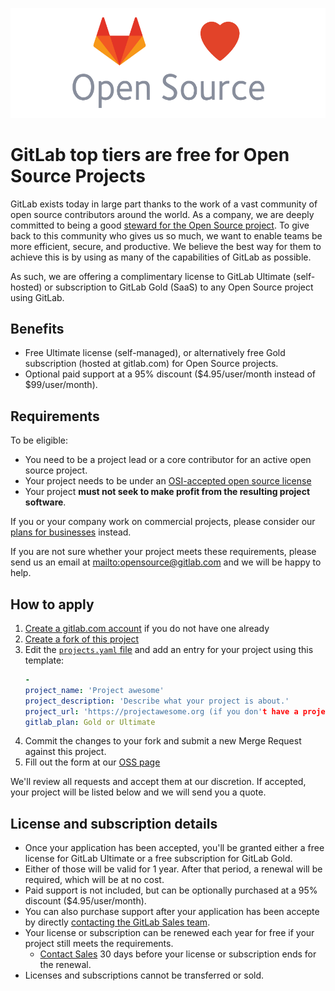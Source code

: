 ![](images/gitlab-loves-open-source.png)

# GitLab top tiers are free for Open Source Projects

GitLab exists today in large part thanks to the work of a vast community of open source contributors around the world. As a company, we are deeply committed to being a good [steward for the Open Source project](https://about.gitlab.com/stewardship). To give back to this community who gives us so much, we want to enable teams be more efficient, secure, and productive. We believe the best way for them to achieve this is by using as many of the capabilities of GitLab as possible.

As such, we are offering a complimentary license to GitLab Ultimate (self-hosted) or subscription to GitLab Gold (SaaS) to any Open Source project using GitLab.

## Benefits

- Free Ultimate license (self-managed), or alternatively free Gold subscription (hosted at gitlab.com) for Open Source projects.
- Optional paid support at a 95% discount ($4.95/user/month instead of $99/user/month).

## Requirements

To be eligible:
- You need to be a project lead or a core contributor for an active open source project.
- Your project needs to be under an [OSI-accepted open source license](https://opensource.org/licenses/alphabetical#)
- Your project **must not seek to make profit from the resulting project software**.

If you or your company work on commercial projects, please consider our [plans for businesses](https://about.gitlab.com/pricing/) instead.

If you are not sure whether your project meets these requirements, please send us an email at [mailto:opensource@gitlab.com](opensource@gitlab.com) and we will be happy to help.

## How to apply

1.   [Create a gitlab.com account](https://gitlab.com/users/sign_in) if you do not have one already
1.   [Create a fork of this project](https://gitlab.com/gitlab-com/marketing/community-relations/opensource-program/gitlab-oss/forks/new)
1.   Edit the [`projects.yaml` file](data/projects.yaml) and add an entry for your project using this template:
     ```yaml
     -
     project_name: 'Project awesome'
     project_description: 'Describe what your project is about.'
     project_url: 'https://projectawesome.org (if you don't have a project site, use the GitLab project URL)'
     gitlab_plan: Gold or Ultimate
     ```
1.   Commit the changes to your fork and submit a new Merge Request against this project.
1.   Fill out the form at our [OSS page](https://about.gitlab.com/solutions/open-source/)


We'll review all requests and accept them at our discretion. If accepted, your project will be listed below and we will send you a quote.

## License and subscription details

- Once your application has been accepted, you'll be granted either a free license for GitLab Ultimate or a free subscription for GitLab Gold.
- Either of those will be valid for 1 year. After that period, a renewal will be required, which will be at no cost.
- Paid support is not included, but can be optionally purchased at a 95% discount ($4.95/user/month).
- You can also purchase support after your application has been accepte by directly [contacting the GitLab Sales team](https://about.gitlab.com/sales/).
- Your license or subscription can be renewed each year for free if your project still meets the requirements.
   - [Contact Sales](https://about.gitlab.com/sales/) 30 days before your license or subscription ends for the renewal.
- Licenses and subscriptions cannot be transferred or sold.
